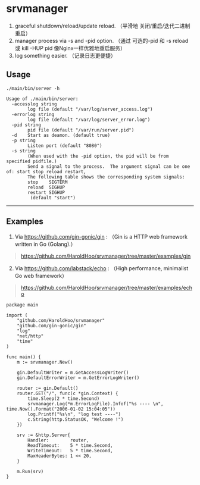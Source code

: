 # srvmanager
1. graceful shutdown/reload/update reload. （平滑地 关闭/重启/迭代二进制重启）
2. manager process via -s and -pid option. （通过 可选的-pid 和 -s reload 或 kill -HUP pid 像Nginx一样优雅地重启服务）
3. log something easier. （记录日志更便捷）

## Usage
```
./main/bin/server -h

Usage of ./main/bin/server:
  -accesslog string
    	log file (default "/var/log/server_access.log")
  -errorlog string
    	log file (default "/var/log/server_error.log")
  -pid string
    	pid file (default "/var/run/server.pid")
  -d	Start as deamon. (default true)
  -p string
    	Listen port (default "8080")
  -s string
    	(When used with the -pid option, the pid will be from specified pidfile.)
    	Send a signal to the process.  The argument signal can be one of: start stop reload restart,
    	The following table shows the corresponding system signals:
    	stop	SIGTERM
    	reload	SIGHUP
    	restart	SIGHUP
    	 (default "start")
```

---

## Examples
   1. Via https://github.com/gin-gonic/gin : （Gin is a HTTP web framework written in Go (Golang).）
   > https://github.com/HaroldHoo/srvmanager/tree/master/examples/gin
   2. Via https://github.com/labstack/echo : （High performance, minimalist Go web framework）
   > https://github.com/HaroldHoo/srvmanager/tree/master/examples/echo

```
package main

import (
	"github.com/HaroldHoo/srvmanager"
	"github.com/gin-gonic/gin"
	"log"
	"net/http"
	"time"
)

func main() {
	m := srvmanager.New()

	gin.DefaultWriter = m.GetAccessLogWriter()
	gin.DefaultErrorWriter = m.GetErrorLogWriter()

	router := gin.Default()
	router.GET("/", func(c *gin.Context) {
		time.Sleep(2 * time.Second)
		srvmanager.Log(*m.ErrorLogFile).Infof("%s ---- \n", time.Now().Format("2006-01-02 15:04:05"))
		log.Printf("%s\n", "log test ----")
		c.String(http.StatusOK, "Welcome !")
	})

	srv := &http.Server{
		Handler:        router,
		ReadTimeout:    5 * time.Second,
		WriteTimeout:   5 * time.Second,
		MaxHeaderBytes: 1 << 20,
	}

	m.Run(srv)
}
```
